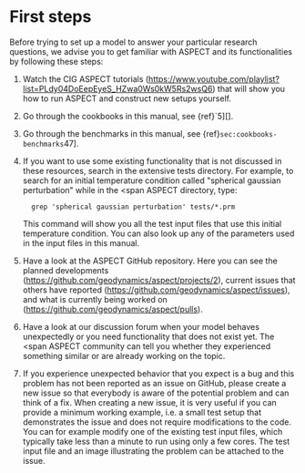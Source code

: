 # First steps

Before trying to set up a model to answer your particular research questions,
we advise you to get familiar with ASPECT and
its functionalities by following these steps:

1.  Watch the CIG ASPECT tutorials
    (<https://www.youtube.com/playlist?list=PLdy04DoEepEyeS_HZwa0Ws0kW5Rs2wsQ6>)
    that will show you how to run ASPECT and
    construct new setups yourself.

2.  Go through the cookbooks in this manual, see {ref}`5][].

3.  Go through the benchmarks in this manual, see
    {ref}`sec:cookbooks-benchmarks`47].

4.  If you want to use some existing functionality that is not discussed in
    these resources, search in the extensive tests directory. For example, to
    search for an initial temperature condition called "spherical
    gaussian perturbation" while in the <span
    ASPECT directory, type:

          grep 'spherical gaussian perturbation' tests/*.prm

    This command will show you all the test input files that use this initial
    temperature condition. You can also look up any of the parameters used in
    the input files in this manual.

5.  Have a look at the ASPECT GitHub
    repository. Here you can see the planned developments
    (<https://github.com/geodynamics/aspect/projects/2>), current issues that
    others have reported (<https://github.com/geodynamics/aspect/issues>), and
    what is currently being worked on
    (<https://github.com/geodynamics/aspect/pulls>).

6.  Have a look at our discussion forum when your model behaves unexpectedly
    or you need functionality that does not exist yet. The <span
    ASPECT community can tell you whether they
    experienced something similar or are already working on the topic.

7.  If you experience unexpected behavior that you expect is a bug and this
    problem has not been reported as an issue on GitHub, please create a new
    issue so that everybody is aware of the potential problem and can think of
    a fix. When creating a new issue, it is very useful if you can provide a
    minimum working example, i.e. a small test setup that demonstrates the
    issue and does not require modifications to the code. You can for example
    modify one of the existing test input files, which typically take less
    than a minute to run using only a few cores. The test input file and an
    image illustrating the problem can be attached to the issue.

